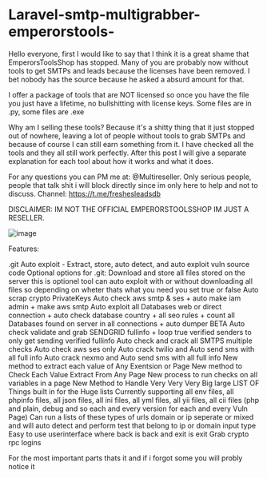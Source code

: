# Laravel-smtp-multigrabber-emperorstools-

Hello everyone, first I would like to say that I think it is a great shame that EmperorsToolsShop has stopped. Many of you are probably now without tools to get SMTPs and leads because the licenses have been removed. I bet nobody has the source because he asked a absurd amount for that.

I offer a package of tools that are NOT licensed so once you have the file you just have a lifetime, no bullshitting with license keys. Some files are in .py, some files are .exe

Why am I selling these tools? Because it's a shitty thing that it just stopped out of nowhere, leaving a lot of people without tools to grab SMTPs and because of course I can still earn something from it. I have checked all the tools and they all still work perfectly. After this post I will give a separate explanation for each tool about how it works and what it does. 

For any questions you can PM me at: @Multireseller. Only serious people, people that talk shit i will block directly since im only here to help and not to discuss. Channel: https://t.me/freshesleadsdb

DISCLAIMER: IM NOT THE OFFICIAL EMPERORSTOOLSSHOP IM JUST A RESELLER.


![image](https://github.com/user-attachments/assets/556260c6-8cd5-4653-9c13-66062663710e)



Features:

.git Auto exploit - Extract, store, auto detect, and auto exploit vuln source code
Optional options for .git:
Download and store all files stored on the server this is optionel tool can auto exploit with or without downloading all files so depending on wheter thats what you need you set true or false 
Auto scrap crypto PrivateKeys
Auto check aws smtp & ses + auto make iam admin + make aws smtp
Auto exploit all Databases web or direct connection + auto check database country + all seo rules + count all Databases
found on server in all connections + auto dumper BETA
Auto check validate and grab SENDGRID fullinfo + loop true verified senders to only get sending verified fullinfo 
Auto check and crack all SMTPS multiple checks 
Auto check aws ses only 
Auto crack twilio and Auto send sms with all full info 
Auto crack nexmo and Auto send sms with all full info 
New method to extract each value of Any Exentsion or Page
New method to Check Each Value Extract From Any Page
New process to run checks on all variables in a page
New Method to Handle Very Very Very Big large LIST OF Things built in for the Huge lists
Currently supporting all env files, all phpinfo files, all json files, all ini files, all yml files, all yii files, all cii files (php and plain, debug and so each and every version for each and every Vuln Page)
Can run a lists of these types of urls domain or ip seperate or mixed and will auto detect and perform test that belong to ip or domain input type
Easy to use userinterface where back is back and exit is exit 
Grab crypto rpc logins

For the most important parts thats it and if i forgot some you will probly notice it



